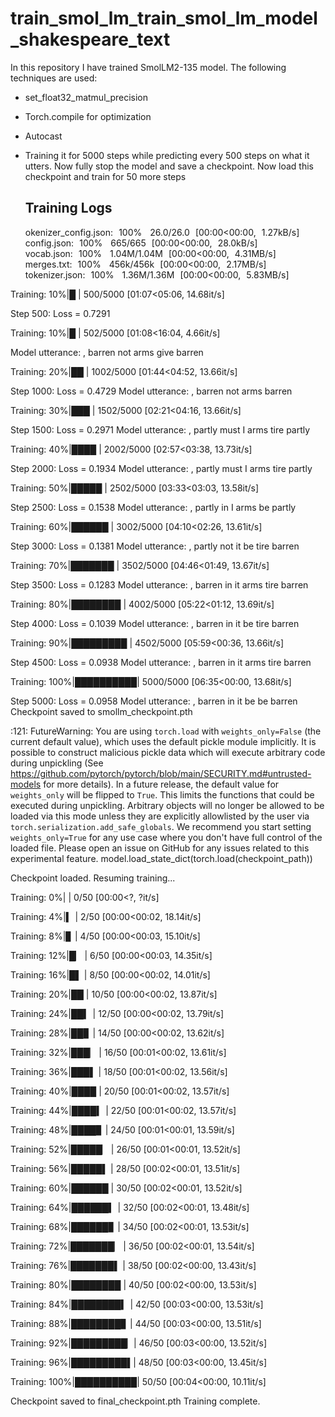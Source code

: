 # train_smol_lm_train_smol_lm_model_shakespeare_text

In  this repository I have trained SmolLM2-135 model. The following techniques are used:

* set_float32_matmul_precision
*  Torch.compile for optimization
* Autocast
* Training it for 5000 steps while predicting every 500 steps on what it utters. Now fully stop the model and save a checkpoint. Now load this checkpoint and train for 50 more steps

  ## Training Logs

  okenizer_config.json: 100%
 26.0/26.0 [00:00<00:00, 1.27kB/s]
config.json: 100%
 665/665 [00:00<00:00, 28.0kB/s]
vocab.json: 100%
 1.04M/1.04M [00:00<00:00, 4.31MB/s]
merges.txt: 100%
 456k/456k [00:00<00:00, 2.17MB/s]
tokenizer.json: 100%
 1.36M/1.36M [00:00<00:00, 5.83MB/s]

Training:  10%|█         | 500/5000 [01:07<05:06, 14.68it/s]

Step 500: Loss = 0.7291

Training:  10%|█         | 502/5000 [01:08<16:04,  4.66it/s]

Model utterance: , barren not
 arms give barren

Training:  20%|██        | 1002/5000 [01:44<04:52, 13.66it/s]

Step 1000: Loss = 0.4729
Model utterance: , barren not
 arms
 barren

Training:  30%|███       | 1502/5000 [02:21<04:16, 13.66it/s]

Step 1500: Loss = 0.2971
Model utterance: , partly must I arms tire partly

Training:  40%|████      | 2002/5000 [02:57<03:38, 13.73it/s]

Step 2000: Loss = 0.1934
Model utterance: , partly must I arms tire partly

Training:  50%|█████     | 2502/5000 [03:33<03:03, 13.58it/s]

Step 2500: Loss = 0.1538
Model utterance: , partly in I arms be partly

Training:  60%|██████    | 3002/5000 [04:10<02:26, 13.61it/s]

Step 3000: Loss = 0.1381
Model utterance: , partly not it be tire barren

Training:  70%|███████   | 3502/5000 [04:46<01:49, 13.67it/s]

Step 3500: Loss = 0.1283
Model utterance: , barren in it arms tire barren

Training:  80%|████████  | 4002/5000 [05:22<01:12, 13.69it/s]

Step 4000: Loss = 0.1039
Model utterance: , barren in it be tire barren

Training:  90%|█████████ | 4502/5000 [05:59<00:36, 13.66it/s]

Step 4500: Loss = 0.0938
Model utterance: , barren in it arms tire barren

Training: 100%|██████████| 5000/5000 [06:35<00:00, 13.68it/s]

Step 5000: Loss = 0.0958
Model utterance: , barren in it be be barren
Checkpoint saved to smollm_checkpoint.pth

<ipython-input-3-215c27e8c476>:121: FutureWarning: You are using `torch.load` with `weights_only=False` (the current default value), which uses the default pickle module implicitly. It is possible to construct malicious pickle data which will execute arbitrary code during unpickling (See https://github.com/pytorch/pytorch/blob/main/SECURITY.md#untrusted-models for more details). In a future release, the default value for `weights_only` will be flipped to `True`. This limits the functions that could be executed during unpickling. Arbitrary objects will no longer be allowed to be loaded via this mode unless they are explicitly allowlisted by the user via `torch.serialization.add_safe_globals`. We recommend you start setting `weights_only=True` for any use case where you don't have full control of the loaded file. Please open an issue on GitHub for any issues related to this experimental feature.
  model.load_state_dict(torch.load(checkpoint_path))

Checkpoint loaded. Resuming training...


Training:   0%|          | 0/50 [00:00<?, ?it/s]

Training:   4%|▍         | 2/50 [00:00<00:02, 18.14it/s]

Training:   8%|▊         | 4/50 [00:00<00:03, 15.10it/s]

Training:  12%|█▏        | 6/50 [00:00<00:03, 14.35it/s]

Training:  16%|█▌        | 8/50 [00:00<00:02, 14.01it/s]

Training:  20%|██        | 10/50 [00:00<00:02, 13.87it/s]

Training:  24%|██▍       | 12/50 [00:00<00:02, 13.79it/s]

Training:  28%|██▊       | 14/50 [00:00<00:02, 13.62it/s]

Training:  32%|███▏      | 16/50 [00:01<00:02, 13.61it/s]

Training:  36%|███▌      | 18/50 [00:01<00:02, 13.56it/s]

Training:  40%|████      | 20/50 [00:01<00:02, 13.57it/s]

Training:  44%|████▍     | 22/50 [00:01<00:02, 13.57it/s]

Training:  48%|████▊     | 24/50 [00:01<00:01, 13.59it/s]

Training:  52%|█████▏    | 26/50 [00:01<00:01, 13.52it/s]

Training:  56%|█████▌    | 28/50 [00:02<00:01, 13.51it/s]

Training:  60%|██████    | 30/50 [00:02<00:01, 13.52it/s]

Training:  64%|██████▍   | 32/50 [00:02<00:01, 13.48it/s]

Training:  68%|██████▊   | 34/50 [00:02<00:01, 13.53it/s]

Training:  72%|███████▏  | 36/50 [00:02<00:01, 13.54it/s]

Training:  76%|███████▌  | 38/50 [00:02<00:00, 13.43it/s]

Training:  80%|████████  | 40/50 [00:02<00:00, 13.53it/s]

Training:  84%|████████▍ | 42/50 [00:03<00:00, 13.53it/s]

Training:  88%|████████▊ | 44/50 [00:03<00:00, 13.51it/s]

Training:  92%|█████████▏| 46/50 [00:03<00:00, 13.52it/s]

Training:  96%|█████████▌| 48/50 [00:03<00:00, 13.45it/s]

Training: 100%|██████████| 50/50 [00:04<00:00, 10.11it/s]

Checkpoint saved to final_checkpoint.pth
Training complete.


  

  


